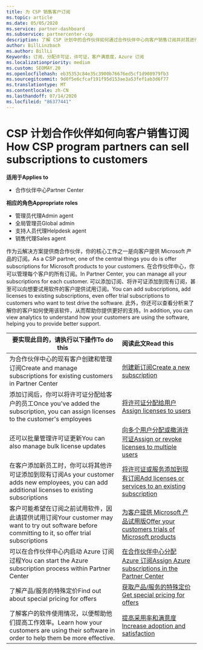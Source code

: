 ```yaml
---
title: 为 CSP 销售客户订阅
ms.topic: article
ms.date: 05/05/2020
ms.service: partner-dashboard
ms.subservice: partnercenter-csp
description: 了解 CSP 计划中的合作伙伴如何通过合作伙伴中心向客户销售订阅并对其进行管理。
author: BillLinzbach
ms.author: BillLi
Keywords: 订阅，分配许可证，许可证，客户满意度，Azure 订阅
ms.localizationpriority: medium
ms.custom: SEOMAY.20
ms.openlocfilehash: eb35353c84e35c3900b76676ed5cf1d908979fb3
ms.sourcegitcommit: 9d0f5e6cfcaf191f95d153ae3a53fef1ab3d6f77
ms.translationtype: MT
ms.contentlocale: zh-CN
ms.lasthandoff: 07/14/2020
ms.locfileid: "86377441"
---
```

# <a name="how-csp-program-partners-can-sell-subscriptions-to-customers"></a><span data-ttu-id="9945d-104">CSP 计划合作伙伴如何向客户销售订阅</span><span class="sxs-lookup"><span data-stu-id="9945d-104">How CSP program partners can sell subscriptions to customers</span></span>

<span data-ttu-id="9945d-105">**适用于**</span><span class="sxs-lookup"><span data-stu-id="9945d-105">**Applies to**</span></span>

-  <span data-ttu-id="9945d-106">合作伙伴中心</span><span class="sxs-lookup"><span data-stu-id="9945d-106">Partner Center</span></span>

<span data-ttu-id="9945d-107">**相应的角色**</span><span class="sxs-lookup"><span data-stu-id="9945d-107">**Appropriate roles**</span></span>

- <span data-ttu-id="9945d-108">管理员代理</span><span class="sxs-lookup"><span data-stu-id="9945d-108">Admin agent</span></span>
- <span data-ttu-id="9945d-109">全局管理员</span><span class="sxs-lookup"><span data-stu-id="9945d-109">Global admin</span></span>
- <span data-ttu-id="9945d-110">支持人员代理</span><span class="sxs-lookup"><span data-stu-id="9945d-110">Helpdesk agent</span></span>
- <span data-ttu-id="9945d-111">销售代理</span><span class="sxs-lookup"><span data-stu-id="9945d-111">Sales agent</span></span>

<span data-ttu-id="9945d-112">作为云解决方案提供商合作伙伴，你的核心工作之一是向客户提供 Microsoft 产品的订阅。</span><span class="sxs-lookup"><span data-stu-id="9945d-112">As a CSP partner, one of the central things you do is offer subscriptions for Microsoft products to your customers.</span></span> <span data-ttu-id="9945d-113">在合作伙伴中心，你可以管理每个客户的所有订阅。</span><span class="sxs-lookup"><span data-stu-id="9945d-113">In Partner Center, you can manage all your subscriptions for each customer.</span></span> <span data-ttu-id="9945d-114">可以添加订阅、将许可证添加到现有订阅，甚至可以向想要试用软件的客户提供试用订阅。</span><span class="sxs-lookup"><span data-stu-id="9945d-114">You can add subscriptions, add licenses to existing subscriptions, even offer trial subscriptions to customers who want to test drive the software.</span></span> <span data-ttu-id="9945d-115">此外，你还可以查看分析来了解你的客户如何使用该软件，从而帮助你提供更好的支持。</span><span class="sxs-lookup"><span data-stu-id="9945d-115">In addition, you can view analytics to understand how your customers are using the software, helping you to provide better support.</span></span>

|<span data-ttu-id="9945d-116">**要实现此目的，请执行以下操作**</span><span class="sxs-lookup"><span data-stu-id="9945d-116">**To do this**</span></span>   |<span data-ttu-id="9945d-117">**阅读此文**</span><span class="sxs-lookup"><span data-stu-id="9945d-117">**Read this**</span></span>   |
|----------------------|:----------------------|
|<span data-ttu-id="9945d-118">为合作伙伴中心的现有客户创建和管理订阅</span><span class="sxs-lookup"><span data-stu-id="9945d-118">Create and manage subscriptions for existing customers in Partner Center</span></span>|[<span data-ttu-id="9945d-119">创建新订阅</span><span class="sxs-lookup"><span data-stu-id="9945d-119">Create a new subscription</span></span>](create-a-new-subscription.md)|
|<span data-ttu-id="9945d-120">添加订阅后，你可以将许可证分配给客户的员工</span><span class="sxs-lookup"><span data-stu-id="9945d-120">Once you've added the subscription, you can assign licenses to the customer's employees</span></span>  |[<span data-ttu-id="9945d-121">将许可证分配给用户</span><span class="sxs-lookup"><span data-stu-id="9945d-121">Assign licenses to users</span></span>](assign-licenses-to-users.md)|
|<span data-ttu-id="9945d-122">还可以批量管理许可证更新</span><span class="sxs-lookup"><span data-stu-id="9945d-122">You can also manage bulk license updates</span></span>   |[<span data-ttu-id="9945d-123">向多个用户分配或撤消许可证</span><span class="sxs-lookup"><span data-stu-id="9945d-123">Assign or revoke licenses to multiple users</span></span>](bulk-license-provisioning-for-multiple-users.md)|
|<span data-ttu-id="9945d-124">在客户添加新员工时，你可以将其他许可证添加到现有订阅</span><span class="sxs-lookup"><span data-stu-id="9945d-124">As your customer adds new employees, you can add additional licenses to existing subscriptions</span></span>   |[<span data-ttu-id="9945d-125">将许可证或服务添加到现有订阅</span><span class="sxs-lookup"><span data-stu-id="9945d-125">Add licenses or services to an existing subscription</span></span>](add-licenses-or-services-to-an-existing-subscription.md)|
|<span data-ttu-id="9945d-126">客户可能希望在订阅之前试用软件，因此请提供试用订阅</span><span class="sxs-lookup"><span data-stu-id="9945d-126">Your customer may want to try out software before committing to it, so offer trial subscriptions</span></span>    |[<span data-ttu-id="9945d-127">为客户提供 Microsoft 产品试用版</span><span class="sxs-lookup"><span data-stu-id="9945d-127">Offer your customers trials of Microsoft products</span></span>](offer-your-customers-trials-of-microsoft-products.md)|
|<span data-ttu-id="9945d-128">可以在合作伙伴中心内启动 Azure 订阅过程</span><span class="sxs-lookup"><span data-stu-id="9945d-128">You can start the Azure subscription process within Partner Center</span></span>   |[<span data-ttu-id="9945d-129">在合作伙伴中心分配 Azure 订阅</span><span class="sxs-lookup"><span data-stu-id="9945d-129">Assign Azure subscriptions in the Partner Center</span></span>](assign-azure-subscriptions.md)|
|<span data-ttu-id="9945d-130">了解产品/服务的特殊定价</span><span class="sxs-lookup"><span data-stu-id="9945d-130">Find out about special pricing for offers</span></span>   |[<span data-ttu-id="9945d-131">获取产品/服务的特殊定价</span><span class="sxs-lookup"><span data-stu-id="9945d-131">Get special pricing for offers</span></span>](get-special-pricing-for-offers.md)|
|<span data-ttu-id="9945d-132">了解客户的软件使用情况，以便帮助他们提高工作效率。</span><span class="sxs-lookup"><span data-stu-id="9945d-132">Learn how your customers are using their software in order to help them be more effective.</span></span>   | [<span data-ttu-id="9945d-133">提高采用率和满意度</span><span class="sxs-lookup"><span data-stu-id="9945d-133">Increase adoption and satisfaction</span></span>](increasing-adoption-and-satisfaction.md)   |
